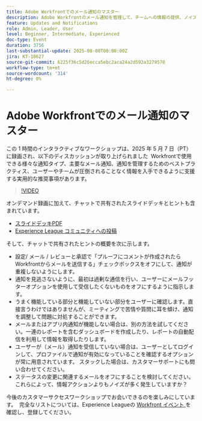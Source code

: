 ```yaml
---
title: Adobe Workfrontでのメール通知のマスター
description: Adobe Workfrontのメール通知を管理して、チームへの情報の提供、ノイズの軽減、コミュニケーションの効率化を図るためのベストプラクティスについて説明します。
feature: Updates and Notifications
role: Admin, Leader, User
level: Beginner, Intermediate, Experienced
doc-type: Event
duration: 3756
last-substantial-update: 2025-08-08T00:00:00Z
jira: KT-18627
source-git-commit: 6225f36c5d26ecca5ebc2aca24a2d592a3279570
workflow-type: tm+mt
source-wordcount: '314'
ht-degree: 0%

---
```



# Adobe Workfrontでのメール通知のマスター

この 1 時間のインタラクティブなワークショップは、2025 年 5 月 7 日（PT）に録画され、以下のディスカッションが取り上げられました  Workfrontで使用できる様々な通知タイプ、主要なメール通知、通知を管理するためのベストプラクティス、ユーザーやチームが圧倒されることなく情報を入手できるように支援する実用的な推奨事項があります。

>[!VIDEO](https://video.tv.adobe.com/v/3469963/?learn=on&enablevpops)

オンデマンド録画に加えて、チャットで共有されたスライドデッキとヒントも含まれています。 

* [ スライドデッキPDF](https://workfront-experience.s3.us-west-2.amazonaws.com/Training/Guides/Customer+Success+at+Scale/Mastering+Email+Notifications+in+Adobe+Workfront+050725.pdf)
* [Experience League コミュニティへの投稿 ](https://experienceleaguecommunities.adobe.com/t5/workfront-discussions/event-follow-up-mastering-email-notifications-in-adobe-workfront/td-p/752745?profile.language=ja)

そして、チャットで共有されたヒントの概要を次に示します。 

* 設定/ メール / レビューと承認で「プルーフにコメントが作成されたらWorkfrontからメールを送信する」チェックボックスをオフにして、通知が重複しないようにします。 
* 通知を見逃さないように、最初は過剰な通信を行い、ユーザーにメールフッターオプションを使用して受信したくないものをオフにするように指示します。 
* うまく機能している部分と機能していない部分をユーザーに確認します。直接言うわけではありませんが、ミーティングで苦情や質問に耳を傾け、通知を調整して問題に対処することができます。  
* メールまたはアプリ内通知が機能しない場合は、別の方法を試してください。一連のレポートを含むダッシュボードを作成したり、レポートの自動配信を利用して情報を取得したりします。  
* ユーザーが（メール）通知を受信していない場合は、ユーザーとしてログインして、プロファイルで通知が有効になっていることを確認するオプションが常に用意されています。 スタックした場合は、カスタマーサポートにも問い合わせてください。   
* ステータスの変更に関連するメールをオフにすることを検討してください。これらによって、情報アクションよりもノイズが多く発生していますか？  

今後のカスタマーサクセスワークショップでお会いできるのを楽しみにしています。  完全なリストについては、Experience Leagueの [Workfront イベント ](https://experienceleague.adobe.com/events/?lang=ja&filters=Workfront) を確認し、登録してください。